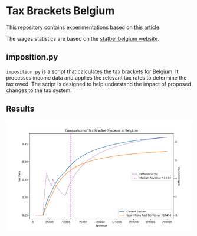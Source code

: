 # Tax Brackets Belgium

This repository contains experimentations based on [this article](https://www.lecho.be/economie-politique/belgique/federal/formation-du-gouvernement-federal-bart-de-wever-veut-supprimer-la-tranche-superieure-d-impots/10569767.html).

The wages statistics are based on the [statbel belgium website](https://statbel.fgov.be/en/themes/work-training/wages-and-labourcost/overview-belgian-wages-and-salaries).

## imposition.py

`imposition.py` is a script that calculates the tax brackets for Belgium. It processes income data and applies the relevant tax rates to determine the tax owed. The script is designed to help understand the impact of proposed changes to the tax system.

## Results

![imposition.png](imposition.png)

